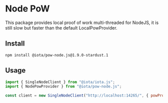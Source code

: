 # Node PoW

This package provides local proof of work multi-threaded for NodeJS, it is still slow but faster than the default LocalPowProvider.

## Install

```shell
npm install @iota/pow-node.js@1.9.0-stardust.1
```

## Usage

```js
import { SingleNodeClient } from "@iota/iota.js";
import { NodePowProvider } from "@iota/pow-node.js";

const client = new SingleNodeClient("http://localhost:14265/", { powProvider: new NodePowProvider() });
```
